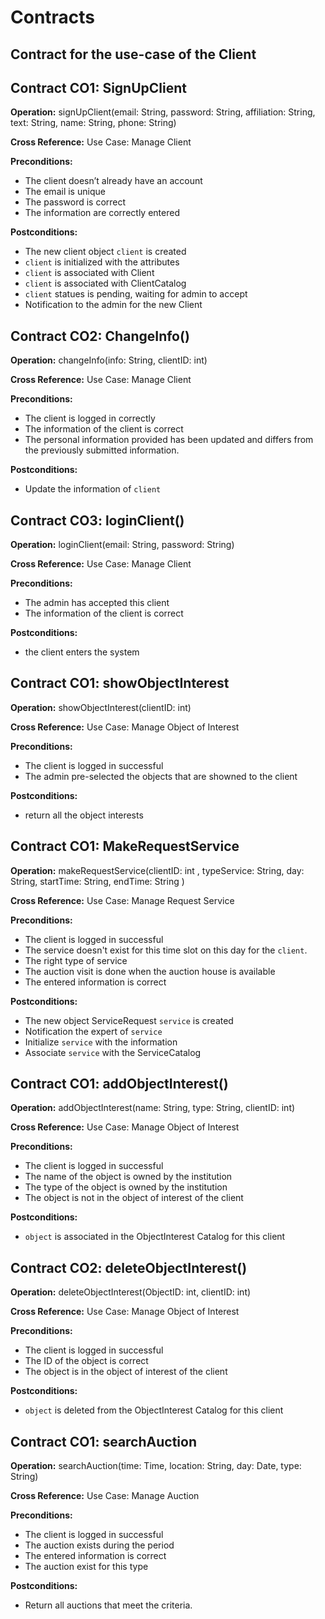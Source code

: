 # Contracts

## Contract for the use-case of the Client

## Contract CO1: SignUpClient

**Operation:** signUpClient(email: String, password: String, affiliation: String, text: String, name: String, phone: String)

**Cross Reference:** Use Case: Manage Client

**Preconditions:**

- The client doesn’t already have an account
- The email is unique
- The password is correct
- The information are correctly entered

**Postconditions:**

- The new client object `client` is created
- `client` is initialized with the attributes
- `client` is associated with Client
- `client` is associated with ClientCatalog
- `client` statues is pending, waiting for admin to accept
- Notification to the admin for the new Client

## Contract CO2: ChangeInfo()

**Operation:** changeInfo(info: String, clientID: int)

**Cross Reference:** Use Case: Manage Client

**Preconditions:**

- The client is logged in correctly
- The information of the client is correct
- The personal information provided has been updated and differs from the previously submitted information.

**Postconditions:**

- Update the information of `client`

## Contract CO3: loginClient()

**Operation:** loginClient(email: String, password: String)

**Cross Reference:** Use Case: Manage Client

**Preconditions:**

- The admin has accepted this client
- The information of the client is correct

**Postconditions:**

- the client enters the system

## Contract CO1: showObjectInterest

**Operation:** showObjectInterest(clientID: int)

**Cross Reference:** Use Case: Manage Object of Interest

**Preconditions:**

- The client is logged in successful
- The admin pre-selected the objects that are showned to the client

**Postconditions:**

- return all the object interests

## Contract CO1: MakeRequestService

**Operation:** makeRequestService(clientID: int , typeService: String, day: String, startTime: String, endTime: String )

**Cross Reference:** Use Case: Manage Request Service

**Preconditions:**

- The client is logged in successful
- The service doesn't exist for this time slot on this day for the `client`.
- The right type of service
- The auction visit is done when the auction house is available
- The entered information is correct

**Postconditions:**

- The new object ServiceRequest `service` is created
- Notification the expert of `service`
- Initialize `service` with the information
- Associate `service` with the ServiceCatalog

## Contract CO1: addObjectInterest()

**Operation:** addObjectInterest(name: String, type: String, clientID: int)

**Cross Reference:** Use Case: Manage Object of Interest

**Preconditions:**

- The client is logged in successful
- The name of the object is owned by the institution
- The type of the object is owned by the institution
- The object is not in the object of interest of the client

**Postconditions:**

- `object` is associated in the ObjectInterest Catalog for this client

## Contract CO2: deleteObjectInterest()

**Operation:** deleteObjectInterest(ObjectID: int, clientID: int)

**Cross Reference:** Use Case: Manage Object of Interest

**Preconditions:**

- The client is logged in successful
- The ID of the object is correct
- The object is in the object of interest of the client

**Postconditions:**

- `object` is deleted from the ObjectInterest Catalog for this client

## Contract CO1: searchAuction

**Operation:** searchAuction(time: Time, location: String, day: Date, type: String)

**Cross Reference:** Use Case: Manage Auction

**Preconditions:**

- The client is logged in successful
- The auction exists during the period
- The entered information is correct
- The auction exist for this type

**Postconditions:**

- Return all auctions that meet the criteria.
